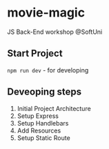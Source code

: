 # movie-magic
JS Back-End workshop @SoftUni

## Start Project
`npm run dev` - for developing

## Deveoping steps
1. Initial Project Architecture
2. Setup Express
3. Setup Handlebars
4. Add Resources
5. Setup Static Route